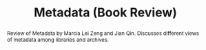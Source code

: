---
layout: post
title:  'Metadata (Book Review)'
journal: 'Archival Issues, Vol. 38 No. 1 (2017)'
link: http://scholarsarchive.library.albany.edu/cgi/viewcontent.cgi?article=1096&context=ulib_fac_scholar
abstract: Review of Metadata by Marcia Lei Zeng and Jian Qin. Discusses different views of metadata among libraries and archives.
---